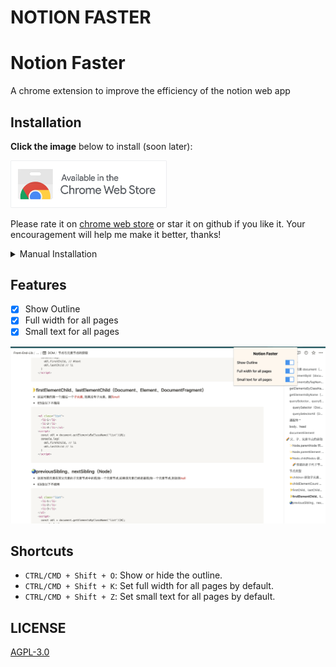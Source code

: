 # NOTION FASTER

<p align="center">
    <h1>Notion Faster</h1>
    A chrome extension to improve the efficiency of the notion web app
</p>

## Installation
**Click the image** below to install (soon later):

<a href="https://chrome.google.com/webstore/detail/jaklejjegklojefgmimdllbkhhkjfald/">
  <img src="images/chrome-store-logo.png" width="250px" alt="chrome-store-logo">
</a>

Please rate it on [chrome web store](https://chrome.google.com/webstore/detail/jaklejjegklojefgmimdllbkhhkjfald/) or star it on github if you like it. Your encouragement will help me make it better, thanks!

<details>
<summary>Manual Installation</summary>

1. Download [notion-faster.zip](https://github.com/evestorm/notion-faster/releases/latest).
2. Unzip it and move it to the safe path(you won't delete it accidentally).
3. Go to `chrome://extensions/`
4. Open `Developer mode`.
5. Drag the folder to chrome or Click `Load unpacked` and select the folder.

</details>

## Features

- [x] Show Outline
- [x] Full width for all pages
- [x] Small text for all pages

![screenshot](./screenshot.png)

## Shortcuts

- `CTRL/CMD + Shift + O`: Show or hide the outline.
- `CTRL/CMD + Shift + K`: Set full width for all pages by default.
- `CTRL/CMD + Shift + Z`: Set small text for all pages by default.

## LICENSE

[AGPL-3.0](./LICENSE)